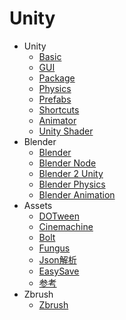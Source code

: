 # Unity

- Unity
  - [Basic](/Unity/basic)
  - [GUI](/Unity/GUI)
  - [Package](/Unity/Package)
  - [Physics](/Unity/Physics)
  - [Prefabs](/Unity/Prefabs)
  - [Shortcuts](/Unity/Shortcuts)
  - [Animator](/Unity/Animator)
  - [Unity Shader](/Unity/UnityShader)
- Blender
  - [Blender](/Unity/Blender)
  - [Blender Node](/Unity/BlenderNode)
  - [Blender 2 Unity](/Unity/Blender2Unity)
  - [Blender Physics](/Unity/BlenderPhysics)
  - [Blender Animation](/Unity/BlenderAnimation)
- Assets
  - [DOTween](/Unity/Assets/DOTween)
  - [Cinemachine](/Unity/Assets/Cinemachine)
  - [Bolt](/Unity/Assets/bolt)
  - [Fungus](/Unity/Assets/Fungus)
  - [Json解析](/Unity/Assets/Json)
  - [EasySave](/Unity/Assets/EasySave)
  - [参考](https://www.jqhtml.com/53905.html)
- Zbrush
  - [Zbrush](/Unity/Zbrush)